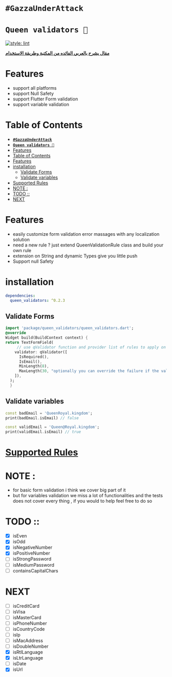 # **`#GazzaUnderAttack`**

# **`Queen validators 👑`**

[![style: lint](https://img.shields.io/badge/style-lint-4BC0F5.svg)](https://pub.dev/packages/lint)

[**مقال يشرح بالعربي الفائده من المكتبة وطريقة الاستخدام**](https://maxzodblog.blogspot.com/2021/02/validation.html)

# Features

- support all platforms
- support Null Safety
- support Flutter Form validation
- support variable validation

# Table of Contents

- [**`#GazzaUnderAttack`**](#gazzaunderattack)
- [**`Queen validators 👑`**](#queen-validators-)
- [Features](#features)
- [Table of Contents](#table-of-contents)
- [Features](#features-1)
- [installation](#installation)
  - [Validate Forms](#validate-forms)
  - [Validate variables](#validate-variables)
- [Supported Rules](#supported-rules)
- [NOTE :](#note-)
- [TODO ::](#todo-)
- [NEXT](#next)

# Features

- easily customize form validation error massages with any localization solution
- need a new rule ? just extend QueenValidationRule<T> class and build your own rule
- extension on String and dynamic Types give you little push
- Support null Safety

# installation

```yaml
dependencies:
  queen_validators: ^0.2.3
```

## Validate Forms

```dart
import 'package/queen_validators/queen_validators.dart';
@override
Widget build(BuildContext context) {
return TextFormField(
     // use qValidator function and provider list of rules to apply on this field
    validator: qValidator([
      IsRequired(),
      IsEmail(),
      MinLength(8),
      MaxLength(30, "optionally you can override the failure if the validation fails"),
    ]),
  );
  }
```

## Validate variables

```dart
const badEmail = 'QueenRoyal.kingdom';
print(badEmail.isEmail) // false

const validEmail = 'Queen@Royal.kingdom';
print(validEmail.isEmail) // true

```

# [Supported Rules](https://pub.dev/documentation/queen_validators/latest/queen_validators/queen_validators-library.html)

# NOTE :

- for basic form validation i think we cover big part of it
- but for variables validation we miss a lot of functionalities and
  the tests does not cover every thing , if you would to help feel free to do so

# TODO ::

- [x] isEven
- [x] isOdd
- [x] isNegativeNumber
- [x] isPositiveNumber
- [ ] isStrongPassword
- [ ] isMediumPassword
- [ ] containsCapitalChars

# NEXT

- [ ] isCreditCard
- [ ] isVisa
- [ ] isMasterCard
- [ ] isPhoneNumber
- [ ] isCountryCode
- [ ] isIp
- [ ] isMacAddress
- [ ] isDoubleNumber
- [x] isRtlLanguage
- [x] isLtrLanguage
- [ ] isDate
- [x] isUrl
